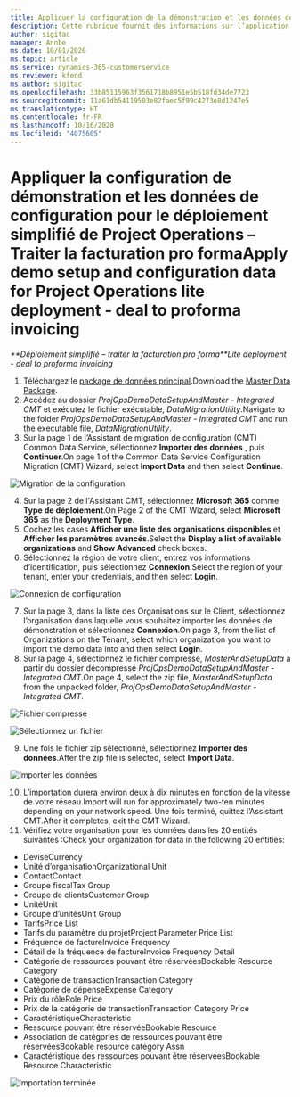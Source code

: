 ```yaml
---
title: Appliquer la configuration de la démonstration et les données de configuration
description: Cette rubrique fournit des informations sur l’application de la configuration de démonstration et des données de configuration dans Project Operations.
author: sigitac
manager: Annbe
ms.date: 10/01/2020
ms.topic: article
ms.service: dynamics-365-customerservice
ms.reviewer: kfend
ms.author: sigitac
ms.openlocfilehash: 33b85115963f3561718b8951e5b518fd34de7723
ms.sourcegitcommit: 11a61db54119503e82faec5f99c4273e8d1247e5
ms.translationtype: HT
ms.contentlocale: fr-FR
ms.lasthandoff: 10/16/2020
ms.locfileid: "4075605"
---
```

# <a name="apply-demo-setup-and-configuration-data-for-project-operations-lite-deployment---deal-to-proforma-invoicing"></a><span data-ttu-id="f2313-103">Appliquer la configuration de démonstration et les données de configuration pour le déploiement simplifié de Project Operations – Traiter la facturation pro forma</span><span class="sxs-lookup"><span data-stu-id="f2313-103">Apply demo setup and configuration data for Project Operations lite deployment - deal to proforma invoicing</span></span>

<span data-ttu-id="f2313-104">_\*\*Déploiement simplifié – traiter la facturation pro forma_</span><span class="sxs-lookup"><span data-stu-id="f2313-104">_\*\*Lite deployment - deal to proforma invoicing_</span></span>

1. <span data-ttu-id="f2313-105">Téléchargez le [package de données principal](https://download.microsoft.com/download/3/4/1/341bf279-a64f-4baa-af31-ce624859b518/ProjOpsSampleSetupData%20-%20CE%20only%20CMT.zip).</span><span class="sxs-lookup"><span data-stu-id="f2313-105">Download the [Master Data Package](https://download.microsoft.com/download/3/4/1/341bf279-a64f-4baa-af31-ce624859b518/ProjOpsSampleSetupData%20-%20CE%20only%20CMT.zip).</span></span> 
2. <span data-ttu-id="f2313-106">Accédez au dossier *ProjOpsDemoDataSetupAndMaster - Integrated CMT* et exécutez le fichier exécutable, *DataMigrationUtility*.</span><span class="sxs-lookup"><span data-stu-id="f2313-106">Navigate to the folder *ProjOpsDemoDataSetupAndMaster - Integrated CMT* and run the executable file, *DataMigrationUtility*.</span></span>
3. <span data-ttu-id="f2313-107">Sur la page 1 de l’Assistant de migration de configuration (CMT) Common Data Service, sélectionnez **Importer des données** , puis **Continuer**.</span><span class="sxs-lookup"><span data-stu-id="f2313-107">On page 1 of the Common Data Service Configuration Migration (CMT) Wizard, select **Import Data** and then select **Continue**.</span></span>

![Migration de la configuration](./media/1ConfigurationMigration.png)

4. <span data-ttu-id="f2313-109">Sur la page 2 de l'Assistant CMT, sélectionnez **Microsoft 365** comme **Type de déploiement**.</span><span class="sxs-lookup"><span data-stu-id="f2313-109">On Page 2 of the CMT Wizard, select **Microsoft 365** as the **Deployment Type**.</span></span>
5. <span data-ttu-id="f2313-110">Cochez les cases **Afficher une liste des organisations disponibles** et **Afficher les paramètres avancés**.</span><span class="sxs-lookup"><span data-stu-id="f2313-110">Select the **Display a list of available organizations** and **Show Advanced** check boxes.</span></span>
6. <span data-ttu-id="f2313-111">Sélectionnez la région de votre client, entrez vos informations d’identification, puis sélectionnez **Connexion**.</span><span class="sxs-lookup"><span data-stu-id="f2313-111">Select the region of your tenant, enter your credentials, and then select **Login**.</span></span>

![Connexion de configuration](./media/2ConfigurationSignin.png)

7. <span data-ttu-id="f2313-113">Sur la page 3, dans la liste des Organisations sur le Client, sélectionnez l’organisation dans laquelle vous souhaitez importer les données de démonstration et sélectionnez **Connexion**.</span><span class="sxs-lookup"><span data-stu-id="f2313-113">On page 3, from the list of Organizations on the Tenant, select which organization you want to import the demo data into and then select **Login**.</span></span>
8. <span data-ttu-id="f2313-114">Sur la page 4, sélectionnez le fichier compressé, *MasterAndSetupData* à partir du dossier décompressé *ProjOpsDemoDataSetupAndMaster - Integrated CMT*.</span><span class="sxs-lookup"><span data-stu-id="f2313-114">On page 4, select the zip file, *MasterAndSetupData* from the unpacked folder, *ProjOpsDemoDataSetupAndMaster - Integrated CMT*.</span></span>

![Fichier compressé](./media/3ZipFile.png)

![Sélectionnez un fichier](./media/4SelectAFile.png)

9. <span data-ttu-id="f2313-117">Une fois le fichier zip sélectionné, sélectionnez **Importer des données**.</span><span class="sxs-lookup"><span data-stu-id="f2313-117">After the zip file is selected, select **Import Data**.</span></span>

![Importer les données](./media/5ImportData.png)

10. <span data-ttu-id="f2313-119">L’importation durera environ deux à dix minutes en fonction de la vitesse de votre réseau.</span><span class="sxs-lookup"><span data-stu-id="f2313-119">Import will run for approximately two-ten minutes depending on your network speed.</span></span> <span data-ttu-id="f2313-120">Une fois terminé, quittez l’Assistant CMT.</span><span class="sxs-lookup"><span data-stu-id="f2313-120">After it completes, exit the CMT Wizard.</span></span> 
11. <span data-ttu-id="f2313-121">Vérifiez votre organisation pour les données dans les 20 entités suivantes :</span><span class="sxs-lookup"><span data-stu-id="f2313-121">Check your organization for data in the following 20 entities:</span></span>

- <span data-ttu-id="f2313-122">Devise</span><span class="sxs-lookup"><span data-stu-id="f2313-122">Currency</span></span>
- <span data-ttu-id="f2313-123">Unité d’organisation</span><span class="sxs-lookup"><span data-stu-id="f2313-123">Organizational Unit</span></span>
- <span data-ttu-id="f2313-124">Contact</span><span class="sxs-lookup"><span data-stu-id="f2313-124">Contact</span></span>
- <span data-ttu-id="f2313-125">Groupe fiscal</span><span class="sxs-lookup"><span data-stu-id="f2313-125">Tax Group</span></span>
- <span data-ttu-id="f2313-126">Groupe de clients</span><span class="sxs-lookup"><span data-stu-id="f2313-126">Customer Group</span></span>
- <span data-ttu-id="f2313-127">Unité</span><span class="sxs-lookup"><span data-stu-id="f2313-127">Unit</span></span>
- <span data-ttu-id="f2313-128">Groupe d’unités</span><span class="sxs-lookup"><span data-stu-id="f2313-128">Unit Group</span></span>
- <span data-ttu-id="f2313-129">Tarifs</span><span class="sxs-lookup"><span data-stu-id="f2313-129">Price List</span></span>
- <span data-ttu-id="f2313-130">Tarifs du paramètre du projet</span><span class="sxs-lookup"><span data-stu-id="f2313-130">Project Parameter Price List</span></span>
- <span data-ttu-id="f2313-131">Fréquence de facture</span><span class="sxs-lookup"><span data-stu-id="f2313-131">Invoice Frequency</span></span>
- <span data-ttu-id="f2313-132">Détail de la fréquence de facture</span><span class="sxs-lookup"><span data-stu-id="f2313-132">Invoice Frequency Detail</span></span>
- <span data-ttu-id="f2313-133">Catégorie de ressources pouvant être réservées</span><span class="sxs-lookup"><span data-stu-id="f2313-133">Bookable Resource Category</span></span>
- <span data-ttu-id="f2313-134">Catégorie de transaction</span><span class="sxs-lookup"><span data-stu-id="f2313-134">Transaction Category</span></span>
- <span data-ttu-id="f2313-135">Catégorie de dépense</span><span class="sxs-lookup"><span data-stu-id="f2313-135">Expense Category</span></span>
- <span data-ttu-id="f2313-136">Prix du rôle</span><span class="sxs-lookup"><span data-stu-id="f2313-136">Role Price</span></span>
- <span data-ttu-id="f2313-137">Prix de la catégorie de transaction</span><span class="sxs-lookup"><span data-stu-id="f2313-137">Transaction Category Price</span></span>
- <span data-ttu-id="f2313-138">Caractéristique</span><span class="sxs-lookup"><span data-stu-id="f2313-138">Characteristic</span></span>
- <span data-ttu-id="f2313-139">Ressource pouvant être réservée</span><span class="sxs-lookup"><span data-stu-id="f2313-139">Bookable Resource</span></span>
- <span data-ttu-id="f2313-140">Association de catégories de ressources pouvant être réservées</span><span class="sxs-lookup"><span data-stu-id="f2313-140">Bookable resource category Assn</span></span>
- <span data-ttu-id="f2313-141">Caractéristique des ressources pouvant être réservées</span><span class="sxs-lookup"><span data-stu-id="f2313-141">Bookable Resource Characteristic</span></span>

![Importation terminée](./media/6CompleteImport.png)
